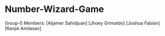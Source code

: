 # Number-Wizard-Game
Group-5 Members: [Aljamer Sahidjuan] [Jhoey Grimaldo] [Joshua Fabian] [Ranjie Amilasan]
